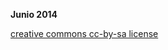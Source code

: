 **Junio 2014**

[creative commons cc-by-sa license](http://creativecommons.org/licenses/by-sa/4.0/deed.es_ES)

